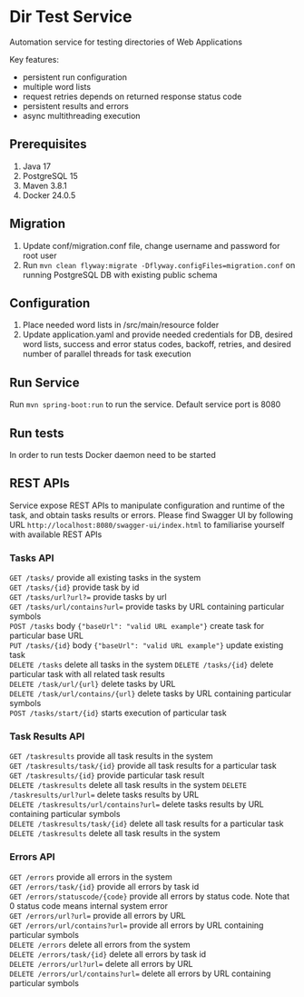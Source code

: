 # Dir Test Service

Automation service for testing directories of Web Applications  

Key features:
 - persistent run configuration
 - multiple word lists
 - request retries depends on returned response status code
 - persistent results and errors
 - async multithreading execution

## Prerequisites
1. Java 17
2. PostgreSQL 15
3. Maven 3.8.1
4. Docker 24.0.5

## Migration
1. Update conf/migration.conf file, change username and password for root user
2. Run ```mvn clean flyway:migrate -Dflyway.configFiles=migration.conf``` on running PostgreSQL DB with existing public schema

## Configuration
1. Place needed word lists in /src/main/resource folder
2. Update application.yaml and provide needed credentials for DB, desired word lists, success and error status codes,
backoff, retries, and desired number of parallel threads for task execution  
   
## Run Service
Run ```mvn spring-boot:run``` to run the service. Default service port is 8080

## Run tests
In order to run tests Docker daemon need to be started

## REST APIs
Service expose REST APIs to manipulate configuration and runtime of the task, and obtain tasks results or errors.
Please find Swagger UI by following URL ```http://localhost:8080/swagger-ui/index.html``` to familiarise yourself with available REST APIs

### Tasks API
```GET /tasks/``` provide all existing tasks in the system  
```GET /tasks/{id}``` provide task by id  
```GET /tasks/url?url?=``` provide tasks by url  
```GET /tasks/url/contains?url=``` provide tasks by URL containing particular symbols  
```POST /tasks``` body ```{"baseUrl": "valid URL example"}``` create task for particular base URL  
```PUT /tasks/{id}``` body ```{"baseUrl": "valid URL example"}``` update existing task  
```DELETE /tasks``` delete all tasks in the system
```DELETE /tasks/{id}``` delete particular task with all related task results  
```DELETE /task/url/{url}``` delete tasks by URL  
```DELETE /task/url/contains/{url}``` delete tasks by URL containing particular symbols  
```POST /tasks/start/{id}``` starts execution of particular task

### Task Results API
```GET /taskresults``` provide all task results in the system  
```GET /taskresults/task/{id}``` provide all task results for a particular task  
```GET /taskresults/{id}``` provide particular task result  
```DELETE /taskresults``` delete all task results in the system
```DELETE /taskresults/url?url=``` delete tasks results by URL  
```DELETE /taskresults/url/contains?url=``` delete tasks results by URL containing particular symbols  
```DELETE /taskresults/task/{id}``` delete all task results for a particular task  
```DELETE /taskresults``` delete all task results in the system  

### Errors API
```GET /errors``` provide all errors in the system  
```GET /errors/task/{id}``` provide all errors by task id  
```GET /errors/statuscode/{code}``` provide all errors by status code. Note that 0 status code means internal system error  
```GET /errors/url?url=``` provide all errors by URL  
```GET /errors/url/contains?url=``` provide all errors by URL containing particular symbols  
```DELETE /errors``` delete all errors from the system  
```DELETE /errors/task/{id}``` delete all errors by task id  
```DELETE /errors/url?url=``` delete all errors by URL  
```DELETE /errors/url/contains?url=``` delete all errors by URL containing particular symbols  

